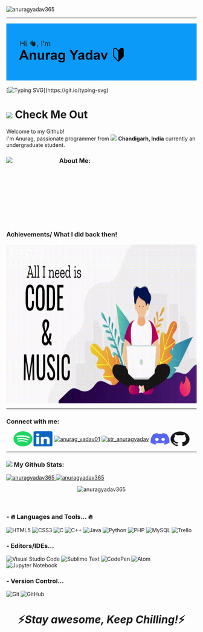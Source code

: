  <p align="left"> <img src="https://komarev.com/ghpvc/?username=anuragyadav365&label=Profile%20views&color=0e75b6&style=flat" alt="anuragyadav365" /> </p>
<hr>

![Header](https://github.com/AnuragYadav365/AnuragYadav365/blob/main/Resources/header.png)

[![Typing SVG](https://readme-typing-svg.herokuapp.com?lines=Welcome+To+My+Github;Nice+to+See+You...)](https://git.io/typing-svg)

<h1><img src="https://emojis.slackmojis.com/emojis/images/1531849430/4246/blob-sunglasses.gif?1531849430" width="30"/> Check Me Out</h1>

<p>Welcome to my Github! </br> I'm Anurag, passionate programmer from <img src="https://image.flaticon.com/icons/svg/197/197560.svg" width="13"/> <b>Chandigarh, India</b> currently an undergraduate student.</p>

### <img align="left" src="https://github.com/TheDudeThatCode/TheDudeThatCode/blob/master/Assets/Developer.gif" width="140px"> About Me:

<p align="right">
<br>
<br>
<br>
<br>
<br>
<br>
<br>
<br>

### Achievements/ What I did back then!

<img align='center' src="https://github.com/AnuragYadav365/AnuragYadav365/blob/main/Resources/highQ.gif" width="800" height="420"/>

<hr>
<h3 align="left">Connect with me:</h3>
<p align="center">
<a href="https://open.spotify.com/user/b2yw04pn2dz5s92mdibm9q2f2" target="blank"><img align="center" src="https://github.com/AnuragYadav365/AnuragYadav365/blob/main/Resources/svg/more/spotify.svg" alt="NOAH" height="40" width="50" /></a>
<a href="https://linkedin.com/in/anurag-y-70295b178" target="blank"><img align="center" src="https://github.com/AnuragYadav365/AnuragYadav365/blob/main/Resources/svg/more/linkedin.svg" alt="anurag-y-70295b178" height="40" width="50"/></a>
<a href="https://www.codechef.com/users/anurag_yadav01" target="blank"><img align="center" src="https://cdn.jsdelivr.net/npm/simple-icons@3.1.0/icons/codechef.svg" alt="anurag_yadav01" height="40" width="50"/></a>
<a href="https://www.hackerrank.com/str_anuragyadav" target="blank"><img align="center" src="https://raw.githubusercontent.com/rahuldkjain/github-profile-readme-generator/master/src/images/icons/Social/hackerrank.svg" alt="str_anuragyadav" height="30" width="40" /></a>
<a href="https://discord.gg/#5785" target="blank"><img align="center" src="https://github.com/AnuragYadav365/AnuragYadav365/blob/main/Resources/svg/more/discord.svg" alt="#5785" height="40" width="50"/></a>
<a href="https://github.com/AnuragYadav365" target="blank"><img align="center" src="https://github.com/AnuragYadav365/AnuragYadav365/blob/main/Resources/svg/more/github.svg" alt="AnuragYadav365" height="40" width="50"/></a>
</p>

<hr>

### <img src='https://media1.giphy.com/media/du3J3cXyzhj75IOgvA/giphy.gif?cid=ecf05e47x2g034i9pzwtzzsd3xgg2w9nr94t4tflbbgo3008&rid=giphy.gif' width='30px'/> My Github Stats:

<a href="https://github.com/AnuragYadav365">
<img height="180em" src="https://github-readme-stats.vercel.app/api?username=anuragyadav365&show_icons=true&locale=en&theme=radical&count_private=true" alt="anuragyadav365" />
<img height="180em" src="https://github-readme-stats.vercel.app/api/top-langs?username=anuragyadav365&theme=radical&show_icons=true&locale=en&layout=compact" alt="anuragyadav365"/>
</a>

<p align="center"><img src="https://github-readme-streak-stats.herokuapp.com/?user=anuragyadav365&theme=radical" alt="anuragyadav365" /></p>
<br/>

### - 🔥  Languages and Tools...  🔥
<p align="center">
  <!-- For more icons please follow  https://github.com/MikeCodesDotNET/ColoredBadges -->

  ![HTML5](https://img.shields.io/badge/html5-%23E34F26.svg?style=for-the-badge&logo=html5&logoColor=white)
  ![CSS3](https://img.shields.io/badge/css3-%231572B6.svg?style=for-the-badge&logo=css3&logoColor=white)
  ![C](https://img.shields.io/badge/c-%2300599C.svg?style=for-the-badge&logo=c&logoColor=white)
  ![C++](https://img.shields.io/badge/c++-%2300599C.svg?style=for-the-badge&logo=c%2B%2B&logoColor=white)
  ![Java](https://img.shields.io/badge/java-%23ED8B00.svg?style=for-the-badge&logo=java&logoColor=white)
  ![Python](https://img.shields.io/badge/python-3670A0?style=for-the-badge&logo=python&logoColor=ffdd54)
  ![PHP](https://img.shields.io/badge/php-%23777BB4.svg?style=for-the-badge&logo=php&logoColor=white)
  ![MySQL](https://img.shields.io/badge/mysql-%2300f.svg?style=for-the-badge&logo=mysql&logoColor=white)
  ![Trello](https://img.shields.io/badge/Trello-%23026AA7.svg?style=for-the-badge&logo=Trello&logoColor=white)
</p>

### - Editors/IDEs...
<p align="center">

  ![Visual Studio Code](https://img.shields.io/badge/Visual%20Studio%20Code-0078d7.svg?style=for-the-badge&logo=visual-studio-code&logoColor=white)
  ![Sublime Text](https://img.shields.io/badge/sublime_text-%23575757.svg?style=for-the-badge&logo=sublime-text&logoColor=important)
  ![CodePen](https://img.shields.io/badge/CodePen-white?style=for-the-badge&logo=codepen&logoColor=black)
  ![Atom](https://img.shields.io/badge/Atom-%2366595C.svg?style=for-the-badge&logo=atom&logoColor=white)
  ![Jupyter Notebook](https://img.shields.io/badge/jupyter-%23FA0F00.svg?style=for-the-badge&logo=jupyter&logoColor=white)
</p>

### - Version Control...
<p align="center">

  ![Git](https://img.shields.io/badge/git-%23F05033.svg?style=for-the-badge&logo=git&logoColor=white)
  ![GitHub](https://img.shields.io/badge/github-%23121011.svg?style=for-the-badge&logo=github&logoColor=white)
</p>
<h1 align='center'>⚡️<i>Stay awesome, Keep Chilling!</i>⚡️</h1>